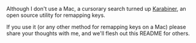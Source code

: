 Although I don't use a Mac, a cursorary search turned up
[Karabiner](https://pqrs.org/osx/karabiner/), an open source utility for
remapping keys.

If you use it (or any other method for remapping keys on a Mac) please share
your thoughts with me, and we'll flesh out this README for others.
